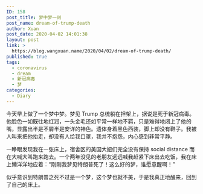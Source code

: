 ```yaml
---
ID: 158
post_title: 梦中梦一则
post_name: dream-of-trump-death
author: Xuan
post_date: 2020-04-02 14:01:38
layout: post
link: >
  https://blog.wangxuan.name/2020/04/02/dream-of-trump-death/
published: true
tags:
  - coronavirus
  - dream
  - 新冠病毒
  - 梦
categories:
  - Diary
---
```

今天早上做了一个梦中梦。梦见 Trump 总统躺在担架上，据说是死于新冠病毒。他脸色一如既往地红润，一头金毛还如平常一样地不羁，只是难得地闭上了他的嘴，显露出半是不屑半是安详的神色。遗体身着黑色西装，脚上却没有鞋子。我被人叫来把他抬走，却没有人给我口罩，我并不抱怨，内心感到非常平静。

一睁眼发现我在一张床上，宿舍区的美国大妞们完全没有保持 social distance 而在大喊大叫跑来跑去。一个两年没见的老朋友远远喊我赶紧下床出去吃饭，我在床上懒洋洋地应着：“刚刚我梦见特朗普死了！这么好的梦，谁愿意醒啊！”

似乎意识到特朗普之死不过是一个梦，这个梦也就不美，于是我真正地醒来，回到了自己的床上。
